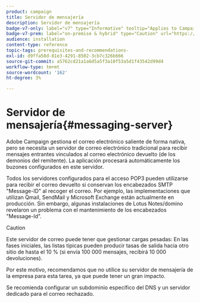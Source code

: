 ```yaml
---
product: campaign
title: Servidor de mensajería
description: Servidor de mensajería
badge-v7-only: label="v7" type="Informative" tooltip="Applies to Campaign Classic v7 only"
badge-v7-prem: label="on-premise & hybrid" type="Caution" url="https://experienceleague.adobe.com/docs/campaign-classic/using/installing-campaign-classic/architecture-and-hosting-models/hosting-models-lp/hosting-models.html?lang=en" tooltip="Applies to on-premise and hybrid deployments only"
audience: installation
content-type: reference
topic-tags: prerequisites-and-recommendations-
exl-id: d9ffa58d-81e3-4291-8502-3cb7c326b666
source-git-commit: a5762cd21a1a6d5a5f3a10f53a5d1f43542d99d4
workflow-type: tm+mt
source-wordcount: '162'
ht-degree: 3%

---
```


# Servidor de mensajería{#messaging-server}



Adobe Campaign gestiona el correo electrónico saliente de forma nativa, pero se necesita un servidor de correo electrónico tradicional para recibir mensajes entrantes vinculados al correo electrónico devuelto (de los demonios del remitente). La aplicación procesará automáticamente los buzones configurados en este servidor.

Todos los servidores configurados para el acceso POP3 pueden utilizarse para recibir el correo devuelto si conservan los encabezados SMTP &quot;Message-ID&quot; al recoger el correo. Por ejemplo, las implementaciones que utilizan Qmail, SendMail y Microsoft Exchange están actualmente en producción. Sin embargo, algunas instalaciones de Lotus Notes/domino revelaron un problema con el mantenimiento de los encabezados &quot;Message-Id&quot;.

>[!CAUTION]
>
>Este servidor de correo puede tener que gestionar cargas pesadas: En las fases iniciales, las listas típicas pueden producir tasas de salida hacia otro sitio de hasta el 10 % (si envía 100 000 mensajes, recibirá 10 000 devoluciones).
>
>Por este motivo, recomendamos que no utilice su servidor de mensajería de la empresa para esta tarea, ya que puede tener un gran impacto.
>
>Se recomienda configurar un subdominio específico del DNS y un servidor dedicado para el correo rechazado.
